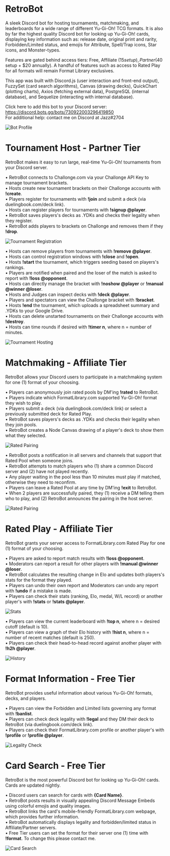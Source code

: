 # RetroBot

A sleek Discord bot for hosting tournaments, matchmaking, and leaderboards for a wide range of different Yu-Gi-Oh! TCG formats. It is also by far the highest quality Discord bot for looking up Yu-Gi-Oh! cards, displaying key information such as: release date, original print and rarity, Forbidden/Limited status, and emojis for Attribute, Spell/Trap icons, Star icons, and Monster-types.

Features are gated behind access tiers: Free, Affiliate ($15 setup), Partner ($40 setup + $20 annually). A handful of features such as access to Rated Play for all formats will remain Format Library exclusives.

This app was built with Discord.js (user interaction and front-end output), FuzzySet (card search algorithms), Canvas (drawing decks), QuickChart (plotting charts), Axios (fetching external data), PostgreSQL (internal database), and Sequelize (interacting with internal database).

Click here to add this bot to your Discord server: https://discord.bots.gg/bots/730922003296419850<br/>
For additional help: contact me on Discord at Jazz#2704

![Bot Profile](/public/Bot-Profile.png)

# Tournament Host - Partner Tier

RetroBot makes it easy to run large, real-time Yu-Gi-Oh! tournaments from your Discord server.

• RetroBot connects to Challonge.com via your Challonge API Key to manage tournament brackets.<br/>
• Hosts create new tournament brackets on their Challonge accounts with **!create**.<br/>
• Players register for tournaments with **!join** and submit a deck (via duelingbook.com/deck link).<br/>
• Hosts can register players for tournaments with **!signup @player**.<br/>
• RetroBot saves players's decks as .YDKs and checks their legality when they register.<br/>
• RetroBot adds players to brackets on Challonge and removes them if they **!drop**.<br/>

![Tournament Registration](/public/Tournament-Registration.png)

• Hosts can remove players from tournaments with **!remove @player**.<br/>
• Hosts can control registration windows with **!close** and **!open**.<br/>
• Hosts **!start** the tournament, which triggers seeding based on players's rankings.<br/>
• Players are notified when paired and the loser of the match is asked to report with **!loss @opponent**.<br/>
• Hosts can directly manage the bracket with **!noshow @player** or **!manual @winner @loser**.<br/>
• Hosts and Judges can inspect decks with **!deck @player**.<br/>
• Players and spectators can view the Challonge bracket with **!bracket**.<br/>
• Hosts **!end** the tournament, which uploads a spreadsheet summary and .YDKs to your Google Drive.<br/>
• Hosts can delete unstarted tournaments on their Challonge accounts with **!destroy**.<br/>
• Hosts can time rounds if desired with **!timer n**, where n = number of minutes.<br/>

![Tournament Hosting](/public/Tournament-Hosting.png)

# Matchmaking - Affiliate Tier

RetroBot allows your Discord users to participate in a matchmaking system for one (1) format of your choosing.

• Players can anonymously join rated pools by DM'ing **!rated** to RetroBot.<br/>
• Players indicate which FormatLibrary.com supported Yu-Gi-Oh! format they wish to play.<br/>
• Players submit a deck (via duelingbook.com/deck link) or select a previously submitted deck for Rated Play.<br/>
• RetroBot saves players's decks as .YDKs and checks their legality when they join pools.<br/>
• RetroBot creates a Node Canvas drawing of a player's deck to show them what they selected.<br/>

![Rated Pairing](/public/Join-Rated.png)

• RetroBot posts a notification in all servers and channels that support that Rated Pool when someone joins.<br/>
• RetroBot attempts to match players who (1) share a common Discord server and (2) have not played recently.<br/>
• Any player waiting in the pool less than 10 minutes must play if matched, otherwise they need to reconfirm.<br/>
• Players can leave a Rated Pool at any time by DM'ing **!exit** to RetroBot.<br/>
• When 2 players are successfully paired, they (1) receive a DM telling them who to play, and (2) RetroBot announces the pairing in the host server.<br/>

![Rated Pairing](/public/Rated-Pairing.png)

# Rated Play - Affiliate Tier

RetroBot grants your server access to FormatLibrary.com Rated Play for one (1) format of your choosing.

• Players are asked to report match results with **!loss @opponent**.<br/>
• Moderators can report a result for other players with **!manual @winner @loser**.<br/>
• RetroBot calculates the resulting change in Elo and updates both players's stats for the format they played.<br/>
• Players can undo their own report and Moderators can undo any report with **!undo** if a mistake is made.<br/>
• Players can check their stats (ranking, Elo, medal, W/L record) or another player's with **!stats** or **!stats @player**.<br/>

![Stats](/public/Stats.png)

• Players can view the current leaderboard with **!top n**, where n = desired cutoff (default is 10).<br/>
• Players can view a graph of their Elo history with **!hist n**, where n = number of recent matches (default is 250).<br/>
• Players can check their head-to-head record against another player with **!h2h @player**.<br/>

![History](/public/History.png)

# Format Information - Free Tier

RetroBot provides useful information about various Yu-Gi-Oh! formats, decks, and players.

• Players can view the Forbidden and Limited lists governing any format with **!banlist**.<br/>
• Players can check deck legality with **!legal** and they DM their deck to RetroBot (via duelingbook.com/deck link).<br/>
• Players can check their FormatLibrary.com profile or another player's with **!profile** or **!profile @player**.<br/>

![Legality Check](/public/Legality-Check.png)

# Card Search - Free Tier

RetroBot is the most powerful Discord bot for looking up Yu-Gi-Oh! cards. Cards are updated nightly.

• Discord users can search for cards with **{Card Name}**.<br/>
• RetroBot posts results in visually appealing Discord Message Embeds using colorful emojis and quality images.<br/>
• RetroBot links the card's mobile-friendly FormatLibrary.com webpage, which provides further information.<br/>
• RetroBot automatically displays legality and forbidden/limited status in Affiliate/Partner servers.<br/>
• Free Tier users can set the format for their server one (1) time with **!format**. To change this please contact me.<br/>

![Card Search](/public/Card-Search.png)

